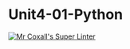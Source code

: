 # Unit4-01-Python
[![Mr Coxall's Super Linter](https://github.com/ICS3U-Programming-Kent-Gatera/Unit4-01-Python/workflows/Mr%20Coxall's%20Super%20Linter/badge.svg)](https://github.com/ICS3U-Programming-Kent-Gatera/Unit4-01-Python/actions/)
